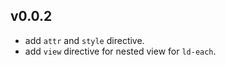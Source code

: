 ## v0.0.2

 - add `attr` and `style` directive. 
 - add `view` directive for nested view for `ld-each`.
